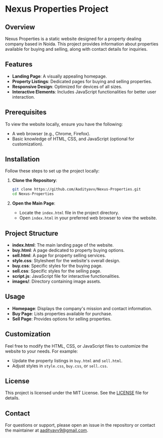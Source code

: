 # Nexus Properties Project

## Overview

Nexus Properties is a static website designed for a property dealing company based in Noida. This project provides information about properties available for buying and selling, along with contact details for inquiries.

## Features

- **Landing Page**: A visually appealing homepage.
- **Property Listings**: Dedicated pages for buying and selling properties.
- **Responsive Design**: Optimized for devices of all sizes.
- **Interactive Elements**: Includes JavaScript functionalities for better user interaction.

## Prerequisites

To view the website locally, ensure you have the following:

- A web browser (e.g., Chrome, Firefox).
- Basic knowledge of HTML, CSS, and JavaScript (optional for customization).

## Installation

Follow these steps to set up the project locally:

1. **Clone the Repository**:
   ```bash
   git clone https://github.com/Aadityavv/Nexus-Properties.git
   cd Nexus-Properties
   ```

2. **Open the Main Page**:
   - Locate the `index.html` file in the project directory.
   - Open `index.html` in your preferred web browser to view the website.

## Project Structure

- **index.html**: The main landing page of the website.
- **buy.html**: A page dedicated to property buying options.
- **sell.html**: A page for property selling services.
- **style.css**: Stylesheet for the website's overall design.
- **buy.css**: Specific styles for the buying page.
- **sell.css**: Specific styles for the selling page.
- **script.js**: JavaScript file for interactive functionalities.
- **images/**: Directory containing image assets.

## Usage

- **Homepage**: Displays the company's mission and contact information.
- **Buy Page**: Lists properties available for purchase.
- **Sell Page**: Provides options for selling properties.

## Customization

Feel free to modify the HTML, CSS, or JavaScript files to customize the website to your needs. For example:

- Update the property listings in `buy.html` and `sell.html`.
- Adjust styles in `style.css`, `buy.css`, or `sell.css`.

## License

This project is licensed under the MIT License. See the [LICENSE](LICENSE) file for details.

## Contact

For questions or support, please open an issue in the repository or contact the maintainer at [aadityavv9@gmail.com](mailto:aadityavv9@gmail.com).

